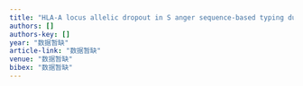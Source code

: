 ```yaml
---
title: "HLA‐A locus allelic dropout in S anger sequence‐based typing due to the single nucleotide polymorphism of exon 1"
authors: []
authors-key: []
year: "数据暂缺"
article-link: "数据暂缺"
venue: "数据暂缺"
bibex: "数据暂缺"
---
```

